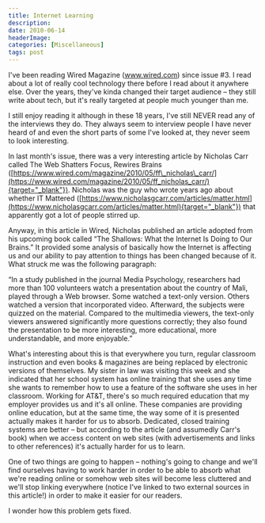 ```yaml
---
title: Internet Learning
description: 
date: 2010-06-14
headerImage: 
categories: [Miscellaneous]
tags: post
---
```


I've been reading Wired Magazine (www.wired.com) since issue #3. I read about a lot of really cool technology there before I read about it anywhere else. Over the years, they've kinda changed their target audience – they still write about tech, but it's really targeted at people much younger than me.

I still enjoy reading it although in these 18 years, I've still NEVER read any of the interviews they do. They always seem to interview people I have never heard of and even the short parts of some I've looked at, they never seem to look interesting.

In last month's issue, there was a very interesting article by Nicholas Carr called The Web Shatters Focus, Rewires Brains ([https://www.wired.com/magazine/2010/05/ff\_nicholas\_carr/](https://www.wired.com/magazine/2010/05/ff_nicholas_carr/){target="_blank"}). Nicholas was the guy who wrote years ago about whether IT Mattered ([https://www.nicholasgcarr.com/articles/matter.html](https://www.nicholasgcarr.com/articles/matter.html){target="_blank"}) that apparently got a lot of people stirred up.

Anyway, in this article in Wired, Nicholas published an article adopted from his upcoming book called “The Shallows: What the Internet Is Doing to Our Brains.” It provided some analysis of basically how the Internet is affecting us and our ability to pay attention to things has been changed because of it. What struck me was the following paragraph:

“In a study published in the journal Media Psychology, researchers had more than 100 volunteers watch a presentation about the country of Mali, played through a Web browser. Some watched a text-only version. Others watched a version that incorporated video. Afterward, the subjects were quizzed on the material. Compared to the multimedia viewers, the text-only viewers answered significantly more questions correctly; they also found the presentation to be more interesting, more educational, more understandable, and more enjoyable.”

What's interesting about this is that everywhere you turn, regular classroom instruction and even books & magazines are being replaced by electronic versions of themselves. My sister in law was visiting this week and she indicated that her school system has online training that she uses any time she wants to remember how to use a feature of the software she uses in her classroom. Working for AT&T, there's so much required education that my employer provides us and it's all online. These companies are providing online education, but at the same time, the way some of it is presented actually makes it harder for us to absorb. Dedicated, closed training systems are better – but according to the article (and assumedly Carr's book) when we access content on web sites (with advertisements and links to other references) it's actually harder for us to learn.

One of two things are going to happen – nothing's going to change and we'll find ourselves having to work harder in order to be able to absorb what we're reading online or somehow web sites will become less cluttered and we'll stop linking everywhere (notice I've linked to two external sources in this article!) in order to make it easier for our readers.

I wonder how this problem gets fixed.